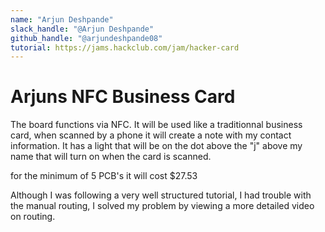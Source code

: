 ```yaml
---
name: "Arjun Deshpande"
slack_handle: "@Arjun Deshpande"
github_handle: "@arjundeshpande08"
tutorial: https://jams.hackclub.com/jam/hacker-card
---
```


# Arjuns NFC Business Card

<!-- Describe your board in 2-3 sentences. What are you making? What will it do? -->
The board functions via NFC. It will be used like a traditionnal business card, when scanned by a phone it will create a note with my contact information.
It has a light that will be on the dot above the "j" above my name that will turn on when the card is scanned.

<!-- How much is it going to cost? -->
for the minimum of 5 PCB's it will cost $27.53

<!-- Tell us a little bit about your design process. What were some challenges? What helped? ***Totally optional*** -->
Although I was following a very well structured tutorial, I had trouble with the manual routing, I solved my problem by viewing a more detailed video
on routing.
